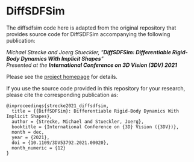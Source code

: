 # DiffSDFSim
The diffsdfsim code here is adapted from the original repository that provides source code for DiffSDFSim accompanying the following publication:

*Michael Strecke and Joerg Stueckler, "**DiffSDFSim: Differentiable Rigid-Body Dynamics With Implicit Shapes**"*  
*Presented at the **International Conference on 3D Vision (3DV) 2021***

Please see the [project homepage](https://diffsdfsim.is.tue.mpg.de/) for details.

If you use the source code provided in this repository for your research, please cite the corresponding publication as:
```
@inproceedings{strecke2021_diffsdfsim,
  title = {{DiffSDFSim}: Differentiable Rigid-Body Dynamics With Implicit Shapes},
  author = {Strecke, Michael and Stueckler, Joerg},
  booktitle = {International Conference on {3D} Vision ({3DV})},
  month = dec,
  year = {2021},
  doi = {10.1109/3DV53792.2021.00020},
  month_numeric = {12}
}
```
